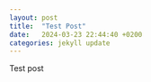 ```yaml
---
layout: post
title:  "Test Post"
date:   2024-03-23 22:44:40 +0200
categories: jekyll update
---
```


Test post